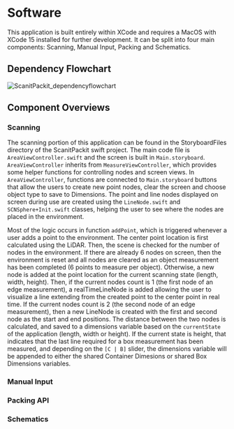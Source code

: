 # Software

This application is built entirely within XCode and requires a MacOS with XCode 15 installed for further development. It can be split into four main components: Scanning, Manual Input, Packing and Schematics.

## Dependency Flowchart
![ScanitPackit_dependencyflowchart](https://github.com/TristenLiu/Scan-it-Pack-it/assets/98703889/64236452-ebae-455b-8860-8fad649f27d1)

## Component Overviews
### Scanning
The scanning portion of this application can be found in the StoryboardFiles directory of the ScanitPackit swift project. The main code file is `AreaViewController.swift` and the screen is built in `Main.storyboard`. `AreaViewController` inherits from `MeasureViewController`, which provides some helper functions for controlling nodes and screen views. In `AreaViewController`, functions are connected to `Main.storyboard` buttons that allow the users to create new point nodes, clear the screen and choose object type to save to Dimensions. The point and line nodes displayed on screen during use are created using the `LineNode.swift` and `SCNSphere+Init.swift` classes, helping the user to see where the nodes are placed in the environment. 

Most of the logic occurs in function `addPoint`, which is triggered whenever a user adds a point to the environment. The center point location is first calculated using the LiDAR. Then, the scene is checked for the number of nodes in the environment. If there are already 6 nodes on screen, then the environment is reset and all nodes are cleared as an object measurement has been completed (6 points to measure per object). Otherwise, a new node is added at the point location for the current scanning state (length, width, height). Then, if the current nodes count is 1 (the first node of an edge measurement), a realTimeLineNode is added allowing the user to visualize a line extending from the created point to the center point in real time. If the current nodes count is 2 (the second node of an edge measurement), then a new LineNode is created with the first and second node as the start and end positions. The distance between the two nodes is calculated, and saved to a dimensions variable based on the `currentState` of the application (length, width or height). If the current state is height, that indicates that the last line required for a box measurement has been measured, and depending on the `[C | B]` slider, the dimensions variable will be appended to either the shared Container Dimesions or shared Box Dimensions variables. 

### Manual Input

### Packing API

### Schematics

